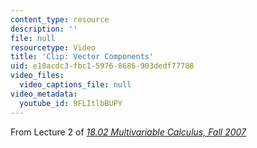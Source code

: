 ```yaml
---
content_type: resource
description: ''
file: null
resourcetype: Video
title: 'Clip: Vector Components'
uid: e10acdc3-fbc1-5976-8686-903dedf77788
video_files:
  video_captions_file: null
video_metadata:
  youtube_id: 9FLItlbBUPY
---
```


From Lecture 2 of [_18.02 Multivariable Calculus, Fall 2007_](/courses/18-02-multivariable-calculus-fall-2007/pages/video-lectures)